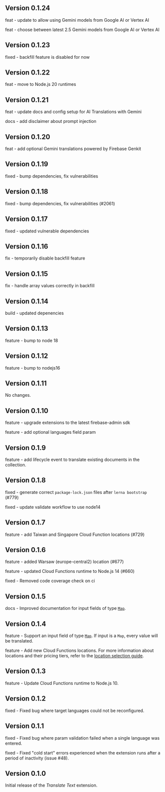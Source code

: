 ## Version 0.1.24

feat - update to allow using Gemini models from Google AI or Vertex AI

feat - choose between latest 2.5 Gemini models from Google AI or Vertex AI

## Version 0.1.23

fixed - backfill feature is disabled for now

## Version 0.1.22

feat - move to Node.js 20 runtimes

## Version 0.1.21

feat - update docs and config setup for AI Translations with Gemini

docs - add disclaimer about prompt injection

## Version 0.1.20

feat - add optional Gemini translations powered by Firebase Genkit

## Version 0.1.19

fixed - bump dependencies, fix vulnerabilities

## Version 0.1.18

fixed - bump dependencies, fix vulnerabilities (#2061)

## Version 0.1.17

fixed - updated vulnerable dependencies

## Version 0.1.16

fix - temporarily disable backfill feature

## Version 0.1.15

fix - handle array values correctly in backfill

## Version 0.1.14

build - updated depenencies

## Version 0.1.13

feature - bump to node 18

## Version 0.1.12

feature - bump to nodejs16

## Version 0.1.11

No changes.

## Version 0.1.10

feature - upgrade extensions to the latest firebase-admin sdk

feature - add optional languages field param

## Version 0.1.9

feature - add lifecycle event to translate existing documents in the collection.

## Version 0.1.8

fixed - generate correct `package-lock.json` files after `lerna bootstrap` (#779)

fixed - update validate workflow to use node14

## Version 0.1.7

feature - add Taiwan and Singapore Cloud Function locations (#729)

## Version 0.1.6

feature - added Warsaw (europe-central2) location (#677)

feature - updated Cloud Functions runtime to Node.js 14 (#660)

fixed - Removed code coverage check on ci

## Version 0.1.5

docs - Improved documentation for input fields of type [`Map`](https://firebase.google.com/docs/firestore/manage-data/data-types#data_types).

## Version 0.1.4

feature - Support an input field of type [`Map`](https://firebase.google.com/docs/firestore/manage-data/data-types#data_types). If input is a `Map`, every value will be translated.

feature - Add new Cloud Functions locations. For more information about locations and their pricing tiers, refer to the [location selection guide](https://firebase.google.com/docs/functions/locations).

## Version 0.1.3

feature - Update Cloud Functions runtime to Node.js 10.

## Version 0.1.2

fixed - Fixed bug where target languages could not be reconfigured.

## Version 0.1.1

fixed - Fixed bug where param validation failed when a single language was entered.

fixed - Fixed "cold start" errors experienced when the extension runs after a period of inactivity (issue #48).

## Version 0.1.0

Initial release of the _Translate Text_ extension.
